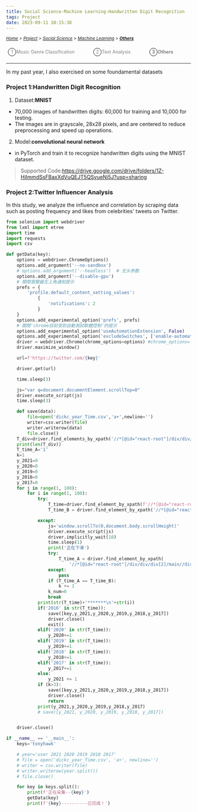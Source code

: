 ```yaml
---
title: Social Science-Machine Learning-Handwritten Digit Recognition
tags: Project
date: 2023-09-11 10:15:38
---
```

<style>
    .menu-item {
        display: inline-block; /* Ensure elements are horizontally aligned */
        margin-right: 20px;
        position: relative;
        padding: 5px;
        color: grey;
        text-decoration: none;
        font-size: 90%; /* Reduce font size */
    }
    .menu-item:hover {
        font-weight: bold;
        color: grey !important;
    }
    .menu-item::before {
        content: counter(item) " ";
        counter-increment: item;
        border: 1px solid black;
        background-color: transparent;
        border-radius: 50%;
        width: 20px;
        height: 20px;
        display: inline-block;
        text-align: center;
        line-height: 20px;
        margin-right: 1px;
        color: grey;
    }
    .menu-list {
        list-style: none; 
        counter-reset: item;
        padding: 0; /* Remove default padding */
    }
    .menu-list div {
        white-space: nowrap; /* Prevent wrapping of list items */
    }
</style>

*<small>[Home](/About/index.html) > [Project](/tags/Project/index.html) > [Social Science](/2023/09/11/Project/Social-Science/Scoial-Science/index.html) > [Machine Learning](/2023/09/11/Project/Social-Science/Machine-Learning/Music-Genre-Classification/index.html) > **[Others](/2023/09/11/Project/Social-Science/Machine-Learning/Others/index.html)</small>***


<ol class="menu-list">
    <div>
        <li><a href="/2023/09/11/Project/Social-Science/Machine-Learning/Music-Genre-Classification/index.html" class="menu-item">Music Genre Classification&nbsp;&nbsp;&nbsp;&nbsp;&nbsp;&nbsp</a><a href="/2023/09/11/Project/Social-Science/Machine-Learning/Text-Analysis/index.html"  class="menu-item">Text Analysis&nbsp;&nbsp;&nbsp;&nbsp;&nbsp;&nbsp</a><strong><a href="/2023/09/11/Project/Social-Science/Machine-Learning/Others/index.html" class="menu-item">Others&nbsp;&nbsp;&nbsp;&nbsp;&nbsp;&nbsp</a></strong></li>
    </div>
</ol>


---
In my past year, I also exercised on some foundamental datasets
### Project 1:Handwritten Digit Recognition

1. Dataset:**MNIST** 
- 70,000 images of handwritten digits: 60,000 for training and 10,000 for testing. 
- The images are in grayscale, 28x28 pixels, and are centered to reduce preprocessing and speed up operations.
2. Model:**convolutional neural network** 
- in PyTorch and train it to recognize handwritten digits using the MNIST dataset. 

> Supported Code:https://drive.google.com/drive/folders/1Z-HiImmdSsFBaxXdVuQEJT5QSvueNj5J?usp=sharing

### Project 2:Twitter Influencer Analysis
In this study, we analyze the influence and correlation by scraping data such as posting frequency and likes from celebrities' tweets on Twitter.

```python
from selenium import webdriver
from lxml import etree
import time
import requests
import csv

def getData(key):
    options = webdriver.ChromeOptions()
    options.add_argument('--no-sandbox')
    # options.add_argument('--headless')  # 无头参数
    options.add_argument('--disable-gpu')
    # 關閉瀏覽器左上角通知提示
    prefs = {
        'profile.default_content_setting_values':
            {
                'notifications': 2
            }
    }
    options.add_experimental_option('prefs', prefs)
    # 關閉'chrome目前受到自動測試軟體控制'的提示
    options.add_experimental_option('useAutomationExtension', False)
    options.add_experimental_option('excludeSwitches', ['enable-automation'])
    driver = webdriver.Chrome(chrome_options=options) #chrome_options=
    driver.maximize_window()

    url=f'https://twitter.com/{key}'

    driver.get(url)

    time.sleep(3)

    js="var q=document.documentElement.scrollTop=0"
    driver.execute_script(js)
    time.sleep(3)

    def save(data):
        file=open('dickc_year_Time.csv','a+',newline='')
        writer=csv.writer(file)
        writer.writerow(data)
        file.close()
    T_div=driver.find_elements_by_xpath('//*[@id="react-root"]/div/div/div[2]/main/div/div/div/div/div/div[2]/div/div/div[2]/section/div/div/div')
    print(len(T_div))
    T_time_A='1'
    k=1
    y_2021=0
    y_2020=0
    y_2019=0
    y_2018=0
    y_2017=0
    for j in range(1, 100):
        for i in range(1, 100):
            try:
                T_time=driver.find_element_by_xpath(f'//*[@id="react-root"]/div/div/div[2]/main//div[2]/div/div/div[2]/section/div/div/div[{i}]/div/div/article/div//a/time').text
                T_time_B = driver.find_element_by_xpath('//*[@id="react-root"]/div/div/div[2]/main//div[2]/div/div/div[2]/section/div/div/div[2]/div/div/article/div//a/time').text

            except:
                js='window.scrollTo(0,document.body.scrollHeight)'
                driver.execute_script(js)
                driver.implicitly_wait(10)
                time.sleep(1)
                print('正在下滑')
                try:
                    T_time_A = driver.find_element_by_xpath(
                        '//*[@id="react-root"]/div/div/div[2]/main//div[2]/div/div/div[2]/section/div/div/div[2]/div/div/article/div//a/time').text
                except:
                    pass
                if (T_time_A == T_time_B):
                    k += 1
                k_num=0
                break
            print(str(T_time)+'*******\n'+str(i))
            if('2016' in str(T_time)):
                save([key,y_2021,y_2020,y_2019,y_2018,y_2017])
                driver.close()
                exit()
            elif('2020' in str(T_time)):
                y_2020+=1
            elif('2019' in str(T_time)):
                y_2019+=1
            elif('2018' in str(T_time)):
                y_2018+=1
            elif('2017' in str(T_time)):
                y_2017+=1
            else:
                y_2021 += 1
            if (k>3):
                save([key,y_2021,y_2020,y_2019,y_2018,y_2017])
                driver.close()
                return
            print(y_2021,y_2020,y_2019,y_2018,y_2017)
            # save([y_2021, y_2020, y_2019, y_2018, y_2017])


    driver.close()

if __name__ == '__main__':
    keys='tonyhawk'

    # year='user 2021 2020 2019 2018 2017'
    # file = open('dickc_year_Time.csv', 'a+', newline='')
    # writer = csv.writer(file)
    # writer.writerow(year.split())
    # file.close()

    for key in keys.split():
        print(f'正在采集--{key}')
        getData(key)
        print(f'{key}----------已完成！')
```
